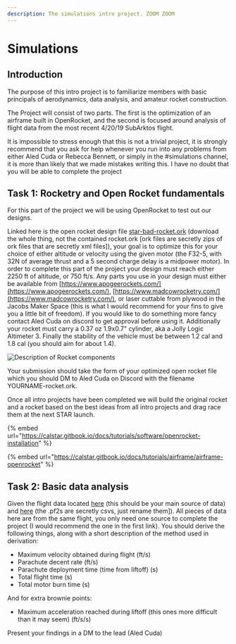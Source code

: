 ```yaml
---
description: The simulations intro project. ZOOM ZOOM
---
```


# Simulations

## **Introduction**

The purpose of this intro project is to familiarize members with basic principals of aerodynamics, data analysis, and amateur rocket construction.

The Project will consist of two parts. The first is the optimization of an airframe built in OpenRocket, and the second is focused around analysis of flight data from the most recent 4/20/19 SubArktos flight.

It is impossible to stress enough that this is not a trivial project, it is strongly recommend that you ask for help whenever you run into any problems from either Aled Cuda or Rebecca Bennett, or simply in the #simulations channel, it is more than likely that we made mistakes writing this. I have no doubt that you will be able to complete the project

## **Task 1: Rocketry and Open Rocket fundamentals**

For this part of the project we will be using OpenRocket to test out our designs.

Linked here is the open rocket design file [star-bad-rocket.ork](https://drive.google.com/file/d/1gqBJer0bRjJgeQ\_T2a0bXtkvjIhNywai/view?usp=sharing) (download the whole thing, not the contained rocket.ork \[ork files are secretly zips of ork files that are secretly xml files]), your goal is to optimize this for your choice of either altitude or velocity using the given motor (the F32-5, with 32N of average thrust and a 5 second charge delay is a midpower motor). In order to complete this part of the project your design must reach either 2250 ft of altitude, or 750 ft/s. Any parts you use in your design must either be available from [https://www.apogeerockets.com/](https://www.apogeerockets.com/), [https://www.madcowrocketry.com/](https://www.madcowrocketry.com/), or laser cuttable from plywood in the Jacobs Maker Space (this is what I would recommend for your fins to give you a little bit of freedom). If you would like to do something more fancy contact Aled Cuda on discord to get approval before using it. Additionally your rocket must carry a 0.37 oz 1.9x0.7" cylinder, aka a Jolly Logic Altimeter 3. Finally the stability of the vehicle must be between 1.2 cal and 1.8 cal (you should aim for about 1.4).

![Description of Rocket components](../../.gitbook/assets/rocket-anatomy.png)

Your submission should take the form of your optimized open rocket file which you should DM to Aled Cuda on Discord with the filename YOURNAME-rocket.ork.

Once all intro projects have been completed we will build the original rocket and a rocket based on the best ideas from all intro projects and drag race them at the next STAR launch.

{% embed url="https://calstar.gitbook.io/docs/tutorials/software/openrocket-installation" %}

{% embed url="https://calstar.gitbook.io/docs/tutorials/airframe/airframe-openrocket" %}

## **Task 2: Basic data analysis**

Given the flight data located [here](https://docs.google.com/spreadsheets/d/16dwX5WDEOZP\_vEfSIgagrvYs0uZEfav1a7I369uwBCU/edit?usp=sharing) (this should be your main source of data) and [here](https://drive.google.com/drive/folders/1TLGjI3f3F8k1CgMLw04M0OItpMtd5XO3?usp=sharing) (the .pf2s are secretly csvs, just rename them]). All pieces of data here are from the same flight, you only need one source to complete the project (I would recommend the one in the first link). You should derive the following things, along with a short description of the method used in derivation:

* Maximum velocity obtained during flight (ft/s)
* Parachute decent rate (ft/s)
* Parachute deployment time (time from liftoff) (s)
* Total flight time (s)
* Total motor burn time (s)

And for extra brownie points:

* Maximum acceleration reached during liftoff (this ones more difficult than it may seem) (ft/s/s)

Present your findings in a DM to the lead (Aled Cuda)
